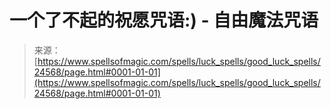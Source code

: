 <!--yml

类别：未分类

日期：2024年6月12日 19:10:35

-->

# 一个了不起的祝愿咒语:) - 自由魔法咒语

> 来源：[https://www.spellsofmagic.com/spells/luck_spells/good_luck_spells/24568/page.html#0001-01-01](https://www.spellsofmagic.com/spells/luck_spells/good_luck_spells/24568/page.html#0001-01-01)

